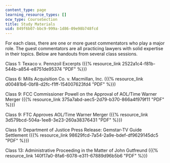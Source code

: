 ```yaml
---
content_type: page
learning_resource_types: []
ocw_type: CourseSection
title: Study Materials
uid: 849f6b07-bbc9-999a-1d86-09e98b748fcd
---
```


For each class, there are one or more guest commentators who play a major role. The guest commentators are all practicing lawyers with solid expertise in their topics. Below are handouts from several class sessions.

Class 1: Texaco v. Pennzoil Excerpts ({{% resource_link 2522a1c4-f81b-544b-a854-e8751de95374 "PDF" %}})

Class 6: Mills Acquisition Co. v. Macmillan, Inc. ({{% resource_link d00481b6-0bf8-d2fc-f1ff-154007623fd4 "PDF" %}})

Class 9: FCC Commissioner Powell on the Approval of AOL/Time Warner Merger ({{% resource_link 375a7abd-aec5-2d79-b370-866a4f979f11 "PDF" %}})

Class 9: FTC Approves AOL/Time Warner Merger ({{% resource_link 3d579bcd-504a-1ee8-3e23-260a38376431 "PDF" %}})

Class 9: Department of Justice Press Release: Gemstar-TV Guide Settlement ({{% resource_link 98629fcd-7a54-2a9e-bdef-df9629145dc5 "PDF" %}})

Class 13: Administrative Proceeding in the Matter of John Gutfreund ({{% resource_link 140f17a0-8fa6-6078-e311-67889d96b5b6 "PDF" %}})